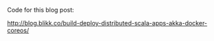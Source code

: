 Code for this blog post:

http://blog.blikk.co/build-deploy-distributed-scala-apps-akka-docker-coreos/